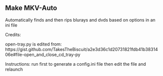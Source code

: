 <h><b>Make MKV-Auto</b> </h>
---------------------------------------------------------------
<p>Automatically finds and then rips blurays and dvds based on options in an ini file</p>
<h>Credits:</h>
<p> open-tray.py is edited from: https://gist.github.com/TakesTheBiscuit/a2e3d36c1d20731821fdb41b3831406e#file-open_and_close_cd_tray-py </p>
<h>Instructions:</h>
run first to generate a config.ini file then edit the file and relaunch
